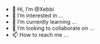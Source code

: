 - 👋 Hi, I’m @Xebbi
- 👀 I’m interested in ...
- 🌱 I’m currently learning ...
- 💞️ I’m looking to collaborate on ...
- 📫 How to reach me ...

<!---
Xebbi/Xebbi is a ✨ special ✨ repository because its `README.md` (this file) appears on your GitHub profile.
You can click the Preview link to take a look at your changes.
--->
